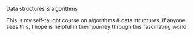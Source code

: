 Data structures & algorithms

This is my self-taught course on algorithms & data structures.
If anyone sees this, I hope is helpful in their journey through this
fascinating world. 